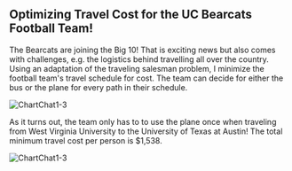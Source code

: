 ## Optimizing Travel Cost for the UC Bearcats Football Team!

The Bearcats are joining the Big 10! That is exciting news but also comes with challenges, e.g. the logistics behind travelling all over the country. Using an adaptation of the traveling salesman problem, I minimize the football team's travel schedule for cost. The team can decide for either the bus or the plane for every path in their schedule. 

![ChartChat1-3](https://www2.seas.gwu.edu/~simhaweb/alg/modules/module10/figures/tsp1.gif)

As it turns out, the team only has to to use the plane once when traveling from West Virginia University to the University of Texas at Austin! The total minimum travel cost per person is $1,538. 

![ChartChat1-3](https://www.gannett-cdn.com/presto/2021/01/01/PCIN/0179cb42-134d-42ca-b47a-97c310dd2fbb-010121_PEACHBOWL_KE_0689.jpg?crop=4262,2397,x0,y0&width=3200&height=1800&format=pjpg&auto=webp)
